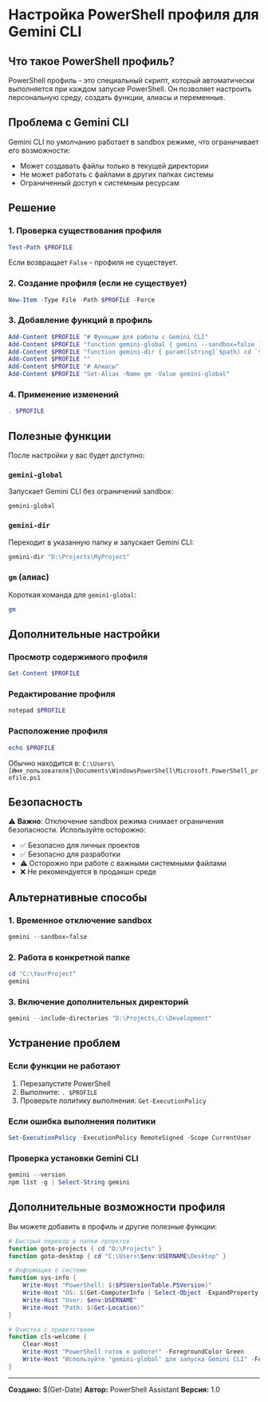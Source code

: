 # Настройка PowerShell профиля для Gemini CLI

## Что такое PowerShell профиль?

PowerShell профиль - это специальный скрипт, который автоматически выполняется при каждом запуске PowerShell. Он позволяет настроить персональную среду, создать функции, алиасы и переменные.

## Проблема с Gemini CLI

Gemini CLI по умолчанию работает в sandbox режиме, что ограничивает его возможности:
- Может создавать файлы только в текущей директории
- Не может работать с файлами в других папках системы
- Ограниченный доступ к системным ресурсам

## Решение

### 1. Проверка существования профиля

```powershell
Test-Path $PROFILE
```

Если возвращает `False` - профиля не существует.

### 2. Создание профиля (если не существует)

```powershell
New-Item -Type File -Path $PROFILE -Force
```

### 3. Добавление функций в профиль

```powershell
Add-Content $PROFILE "# Функции для работы с Gemini CLI"
Add-Content $PROFILE "function gemini-global { gemini --sandbox=false }"
Add-Content $PROFILE "function gemini-dir { param([string]`$path) cd `$path; gemini }"
Add-Content $PROFILE ""
Add-Content $PROFILE "# Алиасы"
Add-Content $PROFILE "Set-Alias -Name gm -Value gemini-global"
```

### 4. Применение изменений

```powershell
. $PROFILE
```

## Полезные функции

После настройки у вас будет доступно:

### `gemini-global`
Запускает Gemini CLI без ограничений sandbox:
```powershell
gemini-global
```

### `gemini-dir`
Переходит в указанную папку и запускает Gemini CLI:
```powershell
gemini-dir "D:\Projects\MyProject"
```

### `gm` (алиас)
Короткая команда для `gemini-global`:
```powershell
gm
```

## Дополнительные настройки

### Просмотр содержимого профиля
```powershell
Get-Content $PROFILE
```

### Редактирование профиля
```powershell
notepad $PROFILE
```

### Расположение профиля
```powershell
echo $PROFILE
```

Обычно находится в:
`C:\Users\[Имя_пользователя]\Documents\WindowsPowerShell\Microsoft.PowerShell_profile.ps1`

## Безопасность

⚠️ **Важно**: Отключение sandbox режима снимает ограничения безопасности. Используйте осторожно:

- ✅ Безопасно для личных проектов
- ✅ Безопасно для разработки
- ⚠️ Осторожно при работе с важными системными файлами
- ❌ Не рекомендуется в продакшн среде

## Альтернативные способы

### 1. Временное отключение sandbox
```powershell
gemini --sandbox=false
```

### 2. Работа в конкретной папке
```powershell
cd "C:\YourProject"
gemini
```

### 3. Включение дополнительных директорий
```powershell
gemini --include-directories "D:\Projects,C:\Development"
```

## Устранение проблем

### Если функции не работают
1. Перезапустите PowerShell
2. Выполните: `. $PROFILE`
3. Проверьте политику выполнения: `Get-ExecutionPolicy`

### Если ошибка выполнения политики
```powershell
Set-ExecutionPolicy -ExecutionPolicy RemoteSigned -Scope CurrentUser
```

### Проверка установки Gemini CLI
```powershell
gemini --version
npm list -g | Select-String gemini
```

## Дополнительные возможности профиля

Вы можете добавить в профиль и другие полезные функции:

```powershell
# Быстрый переход в папки проектов
function goto-projects { cd "D:\Projects" }
function goto-desktop { cd "C:\Users\$env:USERNAME\Desktop" }

# Информация о системе
function sys-info { 
    Write-Host "PowerShell: $($PSVersionTable.PSVersion)"
    Write-Host "OS: $(Get-ComputerInfo | Select-Object -ExpandProperty WindowsProductName)"
    Write-Host "User: $env:USERNAME"
    Write-Host "Path: $(Get-Location)"
}

# Очистка с приветствием
function cls-welcome {
    Clear-Host
    Write-Host "PowerShell готов к работе!" -ForegroundColor Green
    Write-Host "Используйте 'gemini-global' для запуска Gemini CLI" -ForegroundColor Yellow
}
```

---

**Создано:** $(Get-Date)
**Автор:** PowerShell Assistant
**Версия:** 1.0
